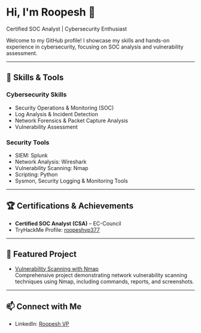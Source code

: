 # Hi, I'm Roopesh 👋

Certified SOC Analyst | Cybersecurity Enthusiast

Welcome to my GitHub profile! I showcase my skills and hands-on experience in cybersecurity, focusing on SOC analysis and vulnerability assessment.

---

## 🔧 Skills & Tools

### Cybersecurity Skills
- Security Operations & Monitoring (SOC)
- Log Analysis & Incident Detection
- Network Forensics & Packet Capture Analysis
- Vulnerability Assessment

### Security Tools
- SIEM: Splunk
- Network Analysis: Wireshark
- Vulnerability Scanning: Nmap
- Scripting: Python
- Sysmon, Security Logging & Monitoring Tools

---

## 🏆 Certifications & Achievements
- **Certified SOC Analyst (CSA)** – EC-Council  
- TryHackMe Profile: [roopeshvp377](https://tryhackme.com/p/roopeshvp377)

---

## 📂 Featured Project

- [Vulnerability Scanning with Nmap](https://github.com/Roopesh377/roopeshvp/tree/main/Vulnerability_Scanning_Nmap)  
  Comprehensive project demonstrating network vulnerability scanning techniques using Nmap, including commands, reports, and screenshots.

---

## 📫 Connect with Me
- LinkedIn: [Roopesh VP](https://www.linkedin.com/in/roopesh-vp-691093260)
